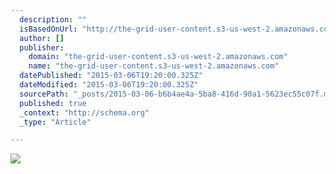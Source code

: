 ```yaml
---
  description: ""
  isBasedOnUrl: "http://the-grid-user-content.s3-us-west-2.amazonaws.com/bf500b4c-e687-4bb2-b35e-df2e9e3e6804.jpg"
  author: []
  publisher: 
    domain: "the-grid-user-content.s3-us-west-2.amazonaws.com"
    name: "the-grid-user-content.s3-us-west-2.amazonaws.com"
  datePublished: "2015-03-06T19:20:00.325Z"
  dateModified: "2015-03-06T19:20:00.325Z"
  sourcePath: "_posts/2015-03-06-b6b4ae4a-5ba8-416d-90a1-5623ec55c07f.md"
  published: true
  _context: "http://schema.org"
  _type: "Article"

---
```

![](http://the-grid-user-content.s3-us-west-2.amazonaws.com/bf500b4c-e687-4bb2-b35e-df2e9e3e6804.jpg)